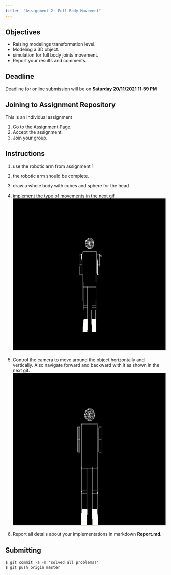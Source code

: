```yaml
---
title:  "Assignment 2: Full Body Movement"
---
```


## Objectives

* Raising modelings transformation level. 
* Modeling a 3D object.
* simulation for full body joints movement.
* Report your results and comments.

## Deadline

Deadline for online submission will be  on  **Saturday 20/11/2021 11:59 PM**

## Joining to Assignment Repository

This is an individual assignment 

1. Go to the [Assignment Page](https://classroom.github.com/a/9xATPidA).
2. Accept the assignment.
3. Join your group.

## Instructions
1. use the robotic arm from assignment 1
2. the robotic arm should be complete.
3. draw a whole body with cubes and sphere for the head
4. implement the type of movements in the next gif
![](../images/move2.gif)
5. Control the camera to move around the object horizontally and vertically. Also navigate forward and backward with it as shown in the next gif. 
![](../images/movement.gif)

6. Report all details about your implementations in markdown **Report.md**. 

## Submitting

```terminal
$ git commit -a -m "solved all problems!"
$ git push origin master
```